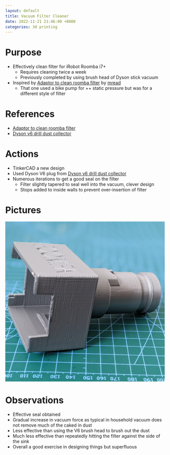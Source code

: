 ```yaml
---
layout: default
title: Vacuum Filter Cleaner
date: 2022-11-21 21:46:00 +0800
categories: 3d printing
---
```


# Purpose
- Effectively clean filter for iRobot Roomba i7+
  - Requires cleaning twice a week
  - Previously completed by using brush head of Dyson stick vacuum
- Inspired by [Adaptor to clean roomba filter](https://www.thingiverse.com/thing:272203) by [mread](https://www.thingiverse.com/mread/designs)
  - That one used a bike pump for ++ static pressure but was for a different style of filter


# References
- [Adaptor to clean roomba filter](https://www.thingiverse.com/thing:272203)
- [Dyson v6 drill dust collector](https://www.thingiverse.com/thing:3571803)

# Actions
- TinkerCAD a new design
- Used Dyson V6 plug from [Dyson v6 drill dust collector](https://www.thingiverse.com/thing:3571803)
- Numerous iterations to get a good seal on the filter
  - Filter slightly tapered to seal well into the vacuum, clever design
  - Stops added to inside walls to prevent over-insertion of filter

# Pictures
![filament-dryer](/assets/img/2021-11-21-vacuum-filter-cleaner.jpg)

# Observations
- Effective seal obtained
- Gradual increase in vacuum force as typical in household vacuum does not remove much of the caked in dust
- Less effective than using the V6 brush head to brush out the dust
- Much less effective than repeatedly hitting the filter against the side of the sink
- Overall a good exercise in designing things but superfluous
